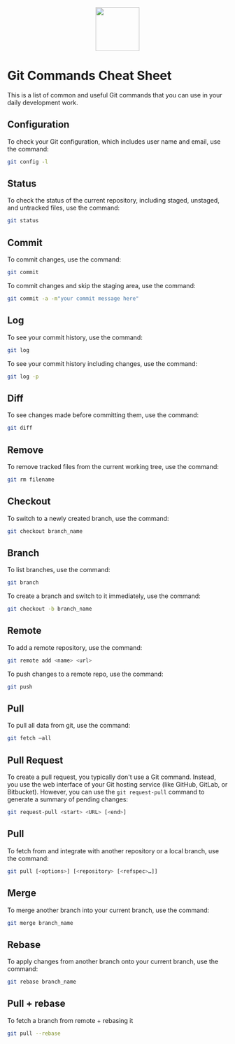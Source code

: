 <div align="center">
<img src="https://user-images.githubusercontent.com/74038190/212257468-1e9a91f1-b626-4baa-b15d-5c385dfa7ed2.gif" width="100">
</div>

# Git Commands Cheat Sheet

This is a list of common and useful Git commands that you can use in your daily development work.

## Configuration

To check your Git configuration, which includes user name and email, use the command:

```bash
git config -l
```

## Status

To check the status of the current repository, including staged, unstaged, and untracked files, use the command:

```bash
git status
```

## Commit

To commit changes, use the command:

```bash
git commit
```

To commit changes and skip the staging area, use the command:

```bash
git commit -a -m"your commit message here"
```

## Log

To see your commit history, use the command:

```bash
git log
```

To see your commit history including changes, use the command:

```bash
git log -p
```

## Diff

To see changes made before committing them, use the command:

```bash
git diff
```

## Remove

To remove tracked files from the current working tree, use the command:

```bash
git rm filename
```

## Checkout

To switch to a newly created branch, use the command:

```bash
git checkout branch_name
```

## Branch

To list branches, use the command:

```bash
git branch
```

To create a branch and switch to it immediately, use the command:

```bash
git checkout -b branch_name
```

## Remote

To add a remote repository, use the command:

```bash
git remote add <name> <url>
```

To push changes to a remote repo, use the command:

```bash
git push
```

## Pull

To pull all data from git, use the command:

```bash
git fetch –all
```

## Pull Request

To create a pull request, you typically don't use a Git command. Instead, you use the web interface of your Git hosting service (like GitHub, GitLab, or Bitbucket). However, you can use the `git request-pull` command to generate a summary of pending changes:

```bash
git request-pull <start> <URL> [<end>]
```

## Pull

To fetch from and integrate with another repository or a local branch, use the command:

```bash
git pull [<options>] [<repository> [<refspec>…​]]
```

## Merge

To merge another branch into your current branch, use the command:

```bash
git merge branch_name
```

## Rebase

To apply changes from another branch onto your current branch, use the command:

```bash
git rebase branch_name
```

## Pull + rebase

To fetch a branch from remote + rebasing it

```sh
git pull --rebase
```